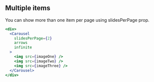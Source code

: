 ## Multiple items
You can show more than one item per page using slidesPerPage prop.
```jsx render
<div>
  <Carousel
    slidesPerPage={2}
    arrows
    infinite
  >
    <img src={imageOne} />
    <img src={imageTwo} />
    <img src={imageThree} />
  </Carousel>
</div>
```
